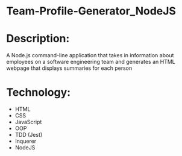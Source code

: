 # Team-Profile-Generator_NodeJS

# Description: 
A Node.js command-line application that takes in information about employees on a software engineering team and generates an HTML webpage that displays summaries for each person

# Technology:
- HTML
- CSS
- JavaScript
- OOP
- TDD (Jest)
- Inquerer
- NodeJS
